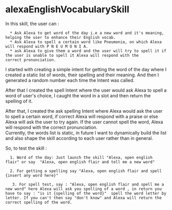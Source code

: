 # alexaEnglishVocabularySkill
 In this skill, the user can : 
 
      * Ask Alexa to get word of the day i.e a new word and it's meaning, helping the user to enhance their English vocab. 
      * Ask Alexa to spell a certain word like Pneumonia, on which Alexa will respond with P N E U M O N I A. 
      * ask Alexa to give them a word and the user will try to spell it if the user is unable to spell it Alexa will respond with the             correct pronunciation. 

I started with creating a simple intent for getting the word of the day where I created a static list of words, their spelling and their meaning. And then I generated a random number each time the Intent was called.

After that I created the spell Intent where the user would ask Alexa to spell a word of user's choice, I caught the word in a slot and then return the spelling of it.

After that, I created the ask spelling Intent where Alexa would ask the user to spell a certain word, if correct Alexa will respond with a praise or else Alexa will ask the user to try again. If the user cannot spell the word, Alexa will respond with the correct pronunciation.   
Currently, the words list is static, in future I want to dynamically build the list and also shape the skill according to each user rather than in general.


So, to test the skill :

      1. Word of the day: Just launch the skill "Alexa, open english flair" or say  "Alexa, open english flair and tell me a new word"

      2. For getting a spelling say "Alexa, open english flair and spell {insert any word here}"
      
       3. For spell test, say : "Alexa, open english flair and spell me a new word" here Alexa will ask you spelling of a word , in return you have to say : "is it {spelling of the word}"  spell the word letter by letter. If you can't then say "don't know" and Alexa will return the correct spelling of the word.  
